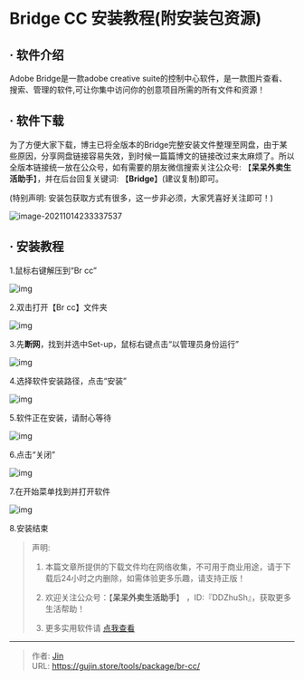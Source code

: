 # Bridge CC 安装教程(附安装包资源)


## · 软件介绍
Adobe Bridge是一款adobe creative suite的控制中心软件，是一款图片查看、搜索、管理的软件,可让你集中访问你的创意项目所需的所有文件和资源！

## · 软件下载
为了方便大家下载，博主已将全版本的Bridge完整安装文件整理至网盘，由于某些原因，分享网盘链接容易失效，到时候一篇篇博文的链接改过来太麻烦了。所以全版本链接统一放在公众号，如有需要的朋友微信搜索关注公众号: 【**呆呆外卖生活助手**】，并在后台回复关键词: 【**Bridge**】(建议复制)即可。

(特别声明: 安装包获取方式有很多，这一步非必须，大家凭喜好关注即可！)

![image-20211014233337537](https://img.gujin.store/img/image-20211014233337537.png)

## · 安装教程

1.鼠标右键解压到“Br cc”

![img](https://img.gujin.store/img/v2-2de3e2bea71ef51be976bd16f38c3715_720w.png)



2.双击打开【Br cc】文件夹

![img](https://img.gujin.store/img/v2-41939db9dd7702195d6ebc6c83a2feb1_720w.png)



3.先**断网**，找到并选中Set-up，鼠标右键点击“以管理员身份运行”

![img](https://img.gujin.store/img/v2-49b2884db2411c4a6bf14cee3425cfe4_720w.png)



4.选择软件安装路径，点击“安装”

![img](https://img.gujin.store/img/v2-122e9f42f4d9ad1af9b9d3d529c4a45a_720w.png)

5.软件正在安装，请耐心等待

![img](https://img.gujin.store/img/v2-97efcd7b6a1d53ddeeb8e3c2acf0dad0_720w.png)

6.点击“关闭”

![img](https://img.gujin.store/img/v2-29099033b71fc1f9ed2dce4b7b1feea1_720w.png)

7.在开始菜单找到并打开软件

![img](https://img.gujin.store/img/v2-d0fc9c0beb080ba85c6273b5bcf35d84_720w.png)

8.安装结束




> 声明: 
>
> 1. 本篇文章所提供的下载文件均在网络收集，不可用于商业用途，请于下载后24小时之内删除，如需体验更多乐趣，请支持正版！
>
> 2. 欢迎关注公众号：【**呆呆外卖生活助手**】 ，ID:『DDZhuSh』，获取更多生活帮助！
>
> 3. 更多实用软件请  [点我查看](/tools)


---

> 作者: [Jin](https://img.gujin.store/img/favicon.ico)  
> URL: https://gujin.store/tools/package/br-cc/  

